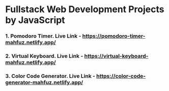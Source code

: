 # Fullstack Web Development Projects by JavaScript
### 1. Pomodoro Timer. Live Link - https://pomodoro-timer-mahfuz.netlify.app/
### 2. Virtual Keyboard. Live Link - https://virtual-keyboard-mahfuz.netlify.app/
### 3. Color Code Generator. Live Link - https://color-code-generator-mahfuz.netlify.app/
